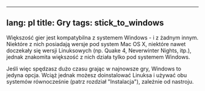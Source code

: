 

---
lang: pl
title: Gry
tags: stick_to_windows
---

Większość gier jest kompatybilna z systemem Windows - i z żadnym
innym. Niektóre z nich posiadają wersje pod system Mac OS X, niektóre
nawet doczekały się wersji Linuksowych (np. Quake 4, Neverwinter Nights,
itp.), jednak znakomita większość z nich działa tylko pod systemem Windows.

Jeśli więc spędzasz dużo czasu grając w najnowsze gry, Windows
to jedyna opcja. Wciąż jednak możesz doinstalować Linuksa i używać obu
systemów równocześnie (patrz rozdział "Instalacja"), zależnie od nastroju.

